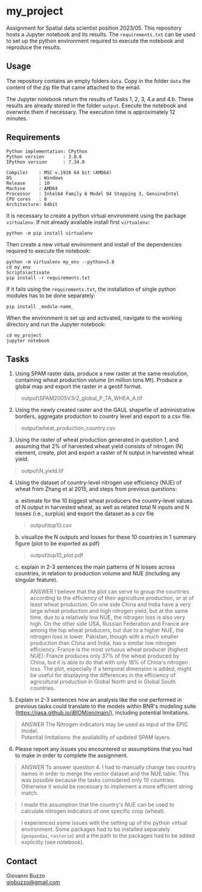 # my_project

Assignment for Spatial data scientist position 2023/05.
This repository hosts a Jupyter notebook and its results.
The `requirements.txt` can be used to set up the python environment required to execute the notebook and reproduce the results.


## Usage

The repository contains an empty folders `data`.
Copy in the folder `data` the content of the zip file that came attached to the email.

The Jupyter notebook return the results of Tasks 1, 2, 3, 4.a and 4.b.
These results are already stored in the folder `output`. 
Execute the notebook and overwrite them if necessary.
The execution time is approximately 12 minutes.

## Requirements

```
Python implementation: CPython
Python version       : 3.8.6
IPython version      : 7.34.0

Compiler    : MSC v.1916 64 bit (AMD64)
OS          : Windows
Release     : 10
Machine     : AMD64
Processor   : Intel64 Family 6 Model 94 Stepping 3, GenuineIntel
CPU cores   : 8
Architecture: 64bit
```

It is necessary to create a python virtual environment using the package `virtualenv`.
If not already available install first `virtualenv`:
```
python -m pip install virtualenv
```

Then create a new virtual environment and install of the dependencies required to execute the notebook:
```
python -m virtualenv my_env --python=3.8
cd my_env
Scripts\activate
pip install -r requirements.txt
```

If it fails using the `requirements.txt`, the installation of single python modules has to be done separately:
```
pip install _module-name_
```

When the environment is set up and activated, navigate to the working directory and run the Jupyter notebook:
```
cd my_project
jupyter notebook
```


## Tasks 
1. Using SPAM raster data, produce a new raster at the same resolution, containing wheat production volume 
(in million tons Mt). Produce a global map and export the raster in a geotif format.
>output\SPAM2005V3r2_global_P_TA_WHEA_A.tif

2. Using the newly created raster and the GAUL shapefile of administrative borders, aggregate production 
to country level and export to a csv file.
>output\wheat_production_country.csv

3. Using the raster of wheat production generated in question 1, and assuming that 2% of harvested wheat 
yield consists of nitrogen (N) element, create, plot and export a raster of N output in harvested wheat yield.
>output\N_yield.tif

4. Using the dataset of country-level nitrogen use efficiency (NUE) of wheat from Zhang et al 2015, 
and steps from previous questions:

	a. estimate for the 10 biggest wheat producers the country-level values of N output in harvested wheat, as well as related total N inputs and N losses (i.e., surplus) and export the dataset as a csv file
	>output\top10.csv

	b. visualize the N outputs and losses for these 10 countries in 1 summary figure (plot to be exported as pdf)
	>output\top10_plot.pdf

	c. explain in 2-3 sentences the main patterns of N losses across countries, in relation to production volume and NUE (including any singular feature).

	>ANSWER
	>I believe that the plot can serve to group the countries according to the efficiency of their agriculture production, or at of least wheat production.
	>On one side China and India have a very large wheat production and high nitrogen yield, but at the same time, due to a relatively low NUE, the nitrogen loss is also very high.
	>On the other side USA, Russian Federation and France are among the top wheat producers, but due to a higher NUE, the nitrogen loss is lower.
	>Pakistan, though with a much smaller production than China and India, has a similar low nitrogen efficiency.
	>France is the most virtuous wheat producer (highest NUE): France produces only 37% of the wheat produced by China, but it is able to do that with only 18% of China's nitrogen loss.
	>The plot, especially if a temporal dimension is added, might be useful for displaying the differences in the efficiency of agricultural production in Global North and in Global South countries.
	

5. Explain in 2-3 sentences how an analysis like the one performed in previous tasks could translate to 
the models within BNR's modeling suite (https://iiasa.github.io/iBIOM/en/main/), including potential limitations.

>ANSWER
The Nitrogen indicators may be used as input of the EPIC model.<br>
Potential limitations: the availability of updated SPAM layers.

6. Please report any issues you encountered or assumptions that you had to make in order to complete the assignment.

>ANSWER
>To answer question 4. I had to manually change two country names in order to merge the vector dataset and the NUE table. This was possible because the tasks considered only 10 countries. Otherwise it would be necessary to implement a more efficient string match.

>I made the assumption that the country's NUE can be used to calculate nitrogen indicators of one specific crop (wheat).

>I experienced some issues with the setting up of the python virtual environment. Some packages had to be installed separately (`geopandas`, `rasterio`) and a the path to the packages had to be added explicitly (see notebook).


## Contact

Giovanni Buzzo<br>
giobuzzo@gmail.com